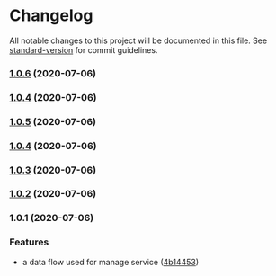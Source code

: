 # Changelog

All notable changes to this project will be documented in this file. See [standard-version](https://github.com/conventional-changelog/standard-version) for commit guidelines.

### [1.0.6](https://github.com/searchfe/step-ladder/compare/v1.0.5...v1.0.6) (2020-07-06)

### [1.0.4](https://github.com/searchfe/step-ladder/compare/v1.0.5...v1.0.4) (2020-07-06)

### [1.0.5](https://github.com/searchfe/step-ladder/compare/v1.0.4...v1.0.5) (2020-07-06)

### [1.0.4](https://github.com/searchfe/step-ladder/compare/v1.0.3...v1.0.4) (2020-07-06)

### [1.0.3](https://github.com/searchfe/step-ladder/compare/v1.0.2...v1.0.3) (2020-07-06)

### [1.0.2](https://github.com/searchfe/step-ladder/compare/v1.0.1...v1.0.2) (2020-07-06)

### 1.0.1 (2020-07-06)


### Features

* a data flow used for manage service ([4b14453](https://github.com/searchfe/step-ladder/commit/4b144532bbadf5a9073518f59ac5cc35ad319973))
